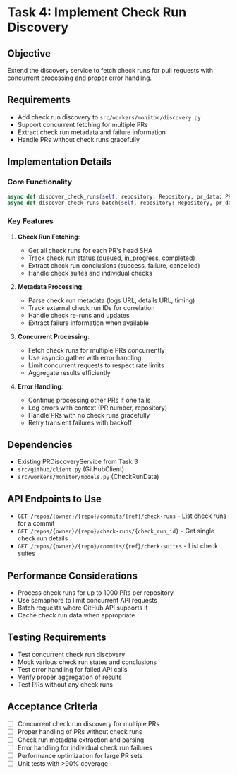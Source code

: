 # Task 4: Implement Check Run Discovery

## Objective
Extend the discovery service to fetch check runs for pull requests with concurrent processing and proper error handling.

## Requirements
- Add check run discovery to `src/workers/monitor/discovery.py`
- Support concurrent fetching for multiple PRs
- Extract check run metadata and failure information
- Handle PRs without check runs gracefully

## Implementation Details

### Core Functionality
```python
async def discover_check_runs(self, repository: Repository, pr_data: PRData) -> List[CheckRunData]
async def discover_check_runs_batch(self, repository: Repository, pr_data_list: List[PRData]) -> Dict[int, List[CheckRunData]]
```

### Key Features
1. **Check Run Fetching**:
   - Get all check runs for each PR's head SHA
   - Track check run status (queued, in_progress, completed)
   - Extract check run conclusions (success, failure, cancelled)
   - Handle check suites and individual checks

2. **Metadata Processing**:
   - Parse check run metadata (logs URL, details URL, timing)
   - Track external check run IDs for correlation
   - Handle check re-runs and updates
   - Extract failure information when available

3. **Concurrent Processing**:
   - Fetch check runs for multiple PRs concurrently
   - Use asyncio.gather with error handling
   - Limit concurrent requests to respect rate limits
   - Aggregate results efficiently

4. **Error Handling**:
   - Continue processing other PRs if one fails
   - Log errors with context (PR number, repository)
   - Handle PRs with no check runs gracefully
   - Retry transient failures with backoff

## Dependencies
- Existing PRDiscoveryService from Task 3
- `src/github/client.py` (GitHubClient)
- `src/workers/monitor/models.py` (CheckRunData)

## API Endpoints to Use
- `GET /repos/{owner}/{repo}/commits/{ref}/check-runs` - List check runs for a commit
- `GET /repos/{owner}/{repo}/check-runs/{check_run_id}` - Get single check run details
- `GET /repos/{owner}/{repo}/commits/{ref}/check-suites` - List check suites

## Performance Considerations
- Process check runs for up to 1000 PRs per repository
- Use semaphore to limit concurrent API requests
- Batch requests where GitHub API supports it
- Cache check run data when appropriate

## Testing Requirements
- Test concurrent check run discovery
- Mock various check run states and conclusions
- Test error handling for failed API calls
- Verify proper aggregation of results
- Test PRs without any check runs

## Acceptance Criteria
- [ ] Concurrent check run discovery for multiple PRs
- [ ] Proper handling of PRs without check runs
- [ ] Check run metadata extraction and parsing
- [ ] Error handling for individual check run failures
- [ ] Performance optimization for large PR sets
- [ ] Unit tests with >90% coverage